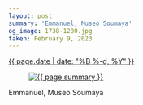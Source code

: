 ```yaml
---
layout: post
summary: 'Emmanuel, Museo Soumaya'
og_image: 1738-1280.jpg
taken: February 9, 2023
---
```


<div class="post">
 <time>
  <a href="/1738">
   {{ page.date | date: "%B %-d, %Y" }}
  </a>
 </time>
 <a href="/1738">
  <figure data-taken="2/9/2023">
   <img alt="{{ page.summary }}" sizes="(min-width: 700px) 50vw, calc(100vw - 2rem)" src="{{ site.assets_url }}/1738-640.jpg" srcset="{{ site.assets_url }}/1738-320.jpg 320w, {{ site.assets_url }}/1738-640.jpg 640w, {{ site.assets_url }}/1738-960.jpg 960w, {{ site.assets_url }}/1738-1280.jpg 1280w"/>
  </figure>
 </a>
 <span>
  Emmanuel, Museo Soumaya
 </span>
</div>
